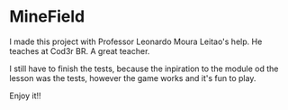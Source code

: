 # MineField


I made this project with Professor Leonardo Moura Leitao's help. He teaches at Cod3r BR. A great teacher.

I still have to finish the tests, because the inpiration to the module od the lesson was the tests, however the game works and it's fun to play.

Enjoy it!!
